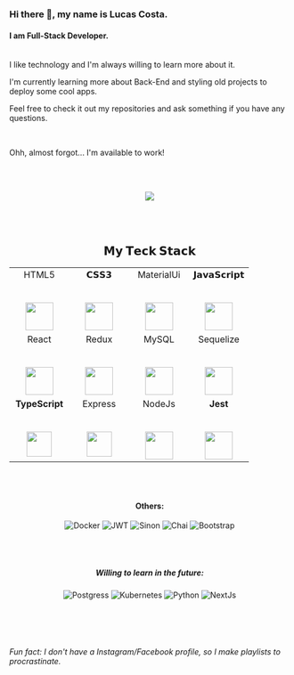 ### Hi there 👋, my name is Lucas Costa.
#### I am Full-Stack Developer.
<br>
I like technology and I'm always willing to learn more about it.

I'm currently learning more about Back-End and styling old projects to deploy some cool apps.

Feel free to check it out my repositories and ask something if you have any questions.

<br>

Ohh, almost forgot... I'm available to work!

<br><br>

<div align="center">
  <a href="https://github.com/anuraghazra/github-readme-stats">
    <img src="https://github-readme-stats.vercel.app/api?username=1lucascq&show_icons=true&theme=dark" />
  </a>
</div>

<br><br>

<h2 align="center"> 𝗠𝘆 𝗧𝗲𝗰𝗸 𝗦𝘁𝗮𝗰𝗸 </h2>

<table align="center">
  <tbody>
    <tr valign="top">
      <td width="25%" align="center">
        <span>HTML5</span><br><br><br>
        <img height="50px" src="https://cdn.svgporn.com/logos/html-5.svg">
      </td>
      <td width="25%" align="center">
        <span>𝗖𝗦𝗦𝟯</span><br><br><br>
        <img height="50px" src="https://cdn.svgporn.com/logos/css-3.svg">
      </td>
      <td width="25%" align="center">
         <span>MaterialUi</span><br><br><br>
        <img height="50px" src="https://cdn.svgporn.com/logos/material-ui.svg">
      </td>
      <td width="25%" align="center">
        <span>𝗝𝗮𝘃𝗮𝗦𝗰𝗿𝗶𝗽𝘁</span><br><br><br>
        <img height="50px" src="https://cdn.svgporn.com/logos/javascript.svg">
      </td>
    </tr>
    <tr valign="top">
      <td width="25%" align="center">
        <span>React</span><br><br><br>
        <img height="50px" src="https://cdn.svgporn.com/logos/react.svg">
      </td>
      <td width="25%" align="center">
         <span>Redux</span><br><br><br>
        <img height="50px" src="https://cdn.svgporn.com/logos/redux.svg">
      </td>
      <td width="25%" align="center">
         <span>MySQL</span><br><br><br>
        <img height="50px" src="https://cdn.svgporn.com/logos/mysql.svg">
      </td>
      <td width="25%" align="center">
         <span>Sequelize</span><br><br><br>
        <img height="50px" src="https://cdn.svgporn.com/logos/sequelize.svg">
      </td>
    </tr>
    <tr valign="top">
      <td width="25%" align="center">
        <span><b>TypeScript</b></span><br><br><br>
        <img height="45px" src="https://cdn.svgporn.com/logos/typescript.svg">
      </td>
      <td width="25%" align="center">
        <span>Express</span><br><br><br>
        <img height="45px" src="https://cdn.svgporn.com/logos/express.svg">
      </td>
      <td width="25%" align="center">
        <span>NodeJs</span><br><br><br>
        <img height="50px" src="https://cdn.svgporn.com/logos/nodejs.svg">
      </td>
      <td width="25%" align="center">
        <span><b>Jest</b></span><br><br><br>
        <img height="50px" src="https://cdn.svgporn.com/logos/jest.svg">
      </td>
    </tr>
  </tbody>
</table>
</p>

<br><br>

<div align="center">
<h4>Others:</h4>

![Docker](https://img.shields.io/badge/Docker-2CA5E0?style=for-the-badge&logo=docker&logoColor=white)
![JWT](https://img.shields.io/badge/JWT-000000?style=for-the-badge&logo=JSON%20web%20tokens&logoColor=white)
![Sinon](https://img.shields.io/badge/Mocha-8D6748?style=for-the-badge&logo=Mocha&logoColor=white)
![Chai](https://img.shields.io/badge/chai-A30701?style=for-the-badge&logo=chai&logoColor=white)
![Bootstrap](https://img.shields.io/badge/Bootstrap-563D7C?style=for-the-badge&logo=bootstrap&logoColor=white)

<br><br>
  
 <h5>Willing to learn in the future:</h5>

![Postgress](https://img.shields.io/badge/PostgreSQL-316192?style=for-the-badge&logo=postgresql&logoColor=white)
![Kubernetes](https://img.shields.io/badge/kubernetes-326ce5.svg?&style=for-the-badge&logo=kubernetes&logoColor=white)
![Python](https://img.shields.io/badge/Python-FFD43B?style=for-the-badge&logo=python&logoColor=blue)
![NextJs](https://img.shields.io/badge/next.js-000000?style=for-the-badge&logo=nextdotjs&logoColor=white)
</div>

<br><br><br>

###### Fun fact: I don't have a Instagram/Facebook profile, so I make playlists to procrastinate.
<!--

###### Fun fact: I don't have a Instagram/Facebook profile, so I do playlists as procrastination. I'm not proud of it but I only regret when the playlist sucks.
Fun fact: I do playlists as procrastination and I'm pretty sure that I probably have one that suits you.
-->
